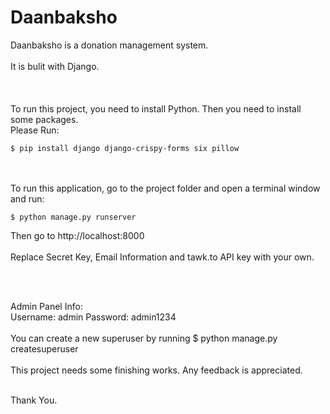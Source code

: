 # Daanbaksho
Daanbaksho is a donation management system.
<br><br>
It is bulit with Django.<br>
<br><br><br>
To run this project, you need to install Python. Then you need to install some packages.<br>
Please Run:<br>
```
$ pip install django django-crispy-forms six pillow
```
<br><br>
To run this application, go to the project folder and open a terminal window and run:
```
$ python manage.py runserver
```
Then go to http://localhost:8000
<br>
<br>
Replace Secret Key, Email Information and tawk.to API key with your own.

<br><br>

Admin Panel Info:<br>
Username: admin
Password: admin1234
<br>
<br>
You can create a new superuser by running $ python manage.py createsuperuser
<br>
<br> 
This project needs some finishing works. Any feedback is appreciated.<br><br>

Thank You.
